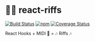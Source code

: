 # 🧑‍🎤 react-riffs

[![Build Status](https://travis-ci.com/tlindsay/react-riffs.svg?branch=master)](https://travis-ci.com/tlindsay/react-riffs)
[![npm](https://img.shields.io/npm/v/react-riffs)](https://www.npmjs.com/package/react-riffs)
[![Coverage Status](https://coveralls.io/repos/github/tlindsay/react-riffs/badge.svg?branch=master)](https://coveralls.io/github/tlindsay/react-riffs?branch=master)

React Hooks + MIDI 🎹 = 🎶 Riffs 🎶
